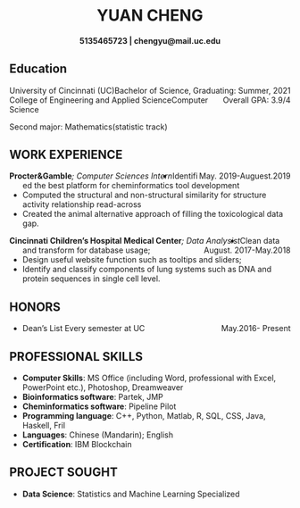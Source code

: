  <center>
     <h1>YUAN CHENG</h1>
     <h4>5135465723 | chengyu@mail.uc.edu</h4>
 </center>

## Education

<span style="float: left">University of Cincinnati (UC)</span> <span style="float: right">Graduating: Summer, 2021</span>

<span style="float: left">College of Engineering and Applied Science</span> <span style="float: right">Overall GPA: 3.9/4</span>

Bachelor of Science, Computer Science

Second major: Mathematics(statistic track)

## WORK EXPERIENCE
<span style="float: left; font-weight: bold">Procter&Gamble</span >*<span  style="float: left">;  Computer Sciences Intern</span>* <span style="float: right">May. 2019-Auguest.2019</span>

- Identified the best platform for cheminformatics tool development
- Computed the structural and non-structural similarity for structure activity relationship read-across
- Created the animal alternative approach of filling the toxicological data gap.

<span style="float: left; font-weight: bold">Cincinnati Children’s Hospital Medical Center</span >*<span  style="float: left">;  Data Analysist</span>* <span style="float: right">August. 2017-May.2018</span>

- Clean data and transform for database usage;
- Design useful website function such as tooltips and sliders;
- Identify and classify components of lung systems such as DNA and protein sequences in single cell level.

## HONORS
- <span style="float: left">Dean’s List Every semester at UC</span > <span style="float: right">May.2016- Present</span>


## PROFESSIONAL SKILLS

- **Computer Skills**: MS Office (including Word, professional with Excel, PowerPoint etc.), Photoshop, Dreamweaver
- **Bioinformatics software**: Partek, JMP
- **Cheminformatics software**: Pipeline Pilot
- **Programming language**: C++, Python, Matlab, R, SQL, CSS, Java, Haskell, Fril
- **Languages**: Chinese (Mandarin); English
- **Certification**: IBM Blockchain


## PROJECT SOUGHT
- **Data Science**: Statistics and Machine Learning Specialized
